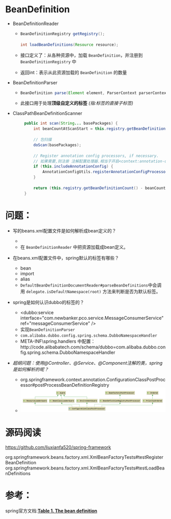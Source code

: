 # BeanDefinition
- BeanDefinitionReader

  - ```java
    BeanDefinitionRegistry getRegistry();
    
    int loadBeanDefinitions(Resource resource);
    ```
    
  - 接口定义了：从各种资源中，加载 `BeanDefinition`，并注册到 `BeanDefinitionRegistry` 中
  
  - 返回int：表示从此资源加载的 `BeanDefinition` 的数量
  
- BeanDefinitionParser

  - ```java
    BeanDefinition parse(Element element, ParserContext parserContext);
    ```

  - 此接口用于处理**顶级自定义的标签** *(指:<beans/>标签的直接子标签)*

- ClassPathBeanDefinitionScanner

   ```java
    	public int scan(String... basePackages) {
    		int beanCountAtScanStart = this.registry.getBeanDefinitionCount();
    
    		// 包扫描
    		doScan(basePackages);
    
    		// Register annotation config processors, if necessary.
            // 如果需要,则注册 注解配置处理器.相当于开启<context:annotation-config/> 
    		if (this.includeAnnotationConfig) {
    			AnnotationConfigUtils.registerAnnotationConfigProcessors(this.registry);
    		}
    
    		return (this.registry.getBeanDefinitionCount() - beanCountAtScanStart);
    	}
   ```


# 问题：

- 写的beans.xml配置文件是如何解析成bean定义的？
  -  <bean id="helloService" class="test.HelloService" />
  - 在 `BeanDefinitionReader` 中把资源加载成bean定义。
- 在beans.xml配置文件中，spring默认的标签有哪些？
  - bean
  - import
  - alias
  - `DefaultBeanDefinitionDocumentReader#parseBeanDefinitions`中会调用 `delegate.isDefaultNamespace(root)` 方法来判断是否为默认标签。
- spring是如何认识dubbo的标签的？

  - <dubbo:service interface="com.newbanker.pco.service.MessageConsumerService" ref="messageConsumerService" />
  - 实现`BeanDefinitionParser`
  - `com.alibaba.dubbo.config.spring.schema.DubboNamespaceHandler`
  - META-INF\spring.handlers 中配置：http\://code.alibabatech.com/schema/dubbo=com.alibaba.dubbo.config.spring.schema.DubboNamespaceHandler
- *超纲问题：使用@Controller、@Service、@Component注解的类，spring是如何解析的呢？*
  - org.springframework.context.annotation.ConfigurationClassPostProcessor#postProcessBeanDefinitionRegistry
  - ![image-20210328001114068](images/image-20210328001114068.png)



# 源码阅读

https://github.com/liuxianfa520/spring-framework

org.springframework.beans.factory.xml.XmlBeanFactoryTests#testRegisterBeanDefinition
org.springframework.beans.factory.xml.XmlBeanFactoryTests#testLoadBeanDefinitions



# 参考：

spring官方文档:[**Table 1. The bean definition**](https://docs.spring.io/spring-framework/docs/current/reference/html/core.html#beans-definition)

